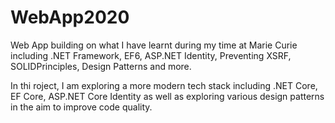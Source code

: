 # WebApp2020
Web App building on what I have learnt during my time at Marie Curie including .NET Framework, EF6, ASP.NET Identity, Preventing XSRF, SOLIDPrinciples, Design Patterns and more.

In thi roject, I am exploring a more modern tech stack including .NET Core, EF Core, ASP.NET Core Identity as well as exploring various design patterns in the aim to 
improve code quality.
